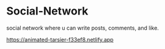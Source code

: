 # Social-Network
social network where u can write posts, comments, and like. 

https://animated-tarsier-f33ef8.netlify.app
